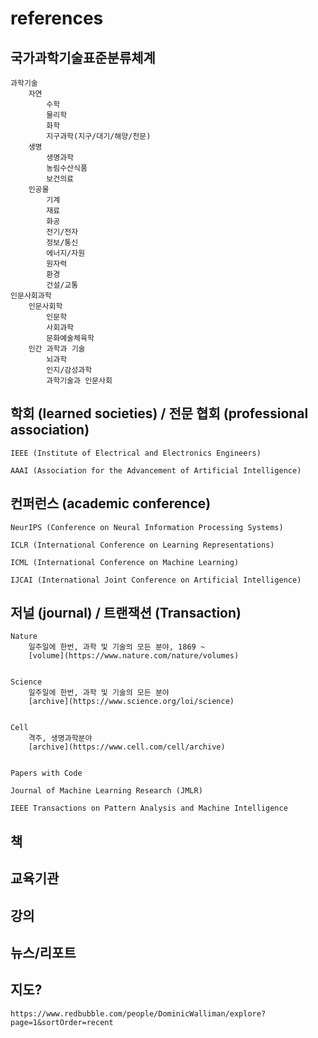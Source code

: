 # references

## 국가과학기술표준분류체계

    과학기술
        자연
            수학
            물리학
            화학
            지구과학(지구/대기/해양/천문)
        생명
            생명과학
            농림수산식품
            보건의료
        인공물
            기계
            재료
            화공
            전기/전자
            정보/통신
            에너지/자원
            원자력
            환경
            건설/교통
    인문사회과학
        인문사회학
            인문학
            사회과학
            문화예술체육학
        인간 과학과 기술
            뇌과학
            인지/감성과학
            과학기술과 인문사회

## 학회 (learned societies) / 전문 협회 (professional association)

    IEEE (Institute of Electrical and Electronics Engineers)

    AAAI (Association for the Advancement of Artificial Intelligence)

## 컨퍼런스 (academic conference)

    NeurIPS (Conference on Neural Information Processing Systems)

    ICLR (International Conference on Learning Representations)

    ICML (International Conference on Machine Learning)

    IJCAI (International Joint Conference on Artificial Intelligence)

## 저널 (journal) / 트랜잭션 (Transaction)

    Nature 
        일주일에 한번, 과학 및 기술의 모든 분야, 1869 ~
        [volume](https://www.nature.com/nature/volumes)
        
    
    Science
        일주일에 한번, 과학 및 기술의 모든 분야
        [archive](https://www.science.org/loi/science)
        
        
    Cell
        격주, 생명과학분야
        [archive](https://www.cell.com/cell/archive)


    Papers with Code

    Journal of Machine Learning Research (JMLR)

    IEEE Transactions on Pattern Analysis and Machine Intelligence

## 책

## 교육기관

## 강의

## 뉴스/리포트

## 지도?

    https://www.redbubble.com/people/DominicWalliman/explore?page=1&sortOrder=recent
